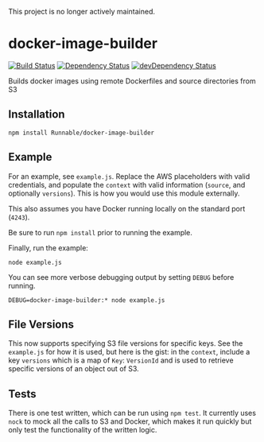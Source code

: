 This project is no longer actively maintained.

# docker-image-builder

[![Build Status](https://travis-ci.org/Runnable/docker-image-builder.svg)](https://travis-ci.org/Runnable/docker-image-builder) [![Dependency Status](https://david-dm.org/Runnable/docker-image-builder.svg)](https://david-dm.org/Runnable/docker-image-builder) [![devDependency Status](https://david-dm.org/Runnable/docker-image-builder/dev-status.svg)](https://david-dm.org/Runnable/docker-image-builder#info=devDependencies)

Builds docker images using remote Dockerfiles and source directories from S3

## Installation

    npm install Runnable/docker-image-builder

## Example

For an example, see `example.js`. Replace the AWS placeholders with valid credentials, and populate the `context` with valid information (`source`, and optionally `versions`). This is how you would use this module externally.

This also assumes you have Docker running locally on the standard port (`4243`).

Be sure to run `npm install` prior to running the example.

Finally, run the example:

    node example.js

You can see more verbose debugging output by setting `DEBUG` before running.

    DEBUG=docker-image-builder:* node example.js

## File Versions

This now supports specifying S3 file versions for specific keys. See the `example.js` for how it is used, but here is the gist: in the `context`, include a key `versions` which is a map of `Key`: `VersionId` and is used to retrieve specific versions of an object out of S3.

## Tests

There is one test written, which can be run using `npm test`. It currently uses `nock` to mock all the calls to S3 and Docker, which makes it run quickly but only test the functionality of the written logic.
